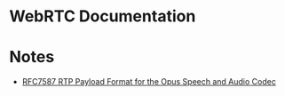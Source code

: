 # WebRTC Documentation

# Notes

* [RFC7587 RTP Payload Format for the Opus Speech and Audio Codec](note/rfc7587.md)